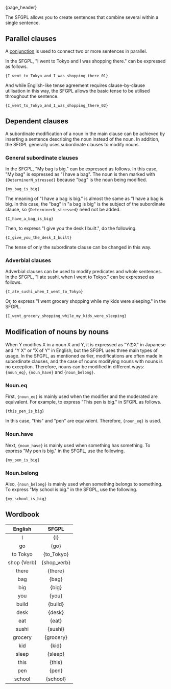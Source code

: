{page_header}

The SFGPL allows you to create sentences that combine several within a single sentence.

## Parallel clauses

A [conjunction]({docs_Conjunction}) is used to connect two or more sentences in parallel.

In the SFGPL, "I went to Tokyo and I was shopping there." can be expressed as follows.

```SFGPL
{I_went_to_Tokyo_and_I_was_shopping_there_01}
```

And while English-like tense agreement requires clause-by-clause utilisation in this way, the SFGPL allows the basic tense to be utilised throughout the sentence.

```SFGPL
{I_went_to_Tokyo_and_I_was_shopping_there_02}
```

## Dependent clauses

A subordinate modification of a noun in the main clause can be achieved by inserting a sentence describing the noun instead of the noun.
In addition, the SFGPL generally uses subordinate clauses to modify nouns.

### General subordinate clauses

In the SFGPL, "My bag is big." can be expressed as follows.
In this case, "My bag" is expressed as "I have a bag".
The noun is then marked with ```{DeterminerN_stressed}``` because "bag" is the noun being modified.

```SFGPL
{my_bag_is_big}
```

The meaning of "I have a bag is big." is almost the same as "I have a bag is big.
In this case, the "bag" in "a bag is big" is the subject of the subordinate clause, so ```{DeterminerN_stressed}``` need not be added.

```SFGPL
{I_have_a_bag_is_big}
```

Then, to express "I give you the desk I built.", do the following.

```SFGPL
{I_give_you_the_desk_I_built}
```

The tense of only the subordinate clause can be changed in this way.

### Adverbial clauses

Adverbial clauses can be used to modify predicates and whole sentences.
In the SFGPL, "I ate sushi, when I went to Tokyo." can be expressed as follows.

```SFGPL
{I_ate_sushi_when_I_went_to_Tokyo}
```

Or, to express "I went grocery shopping while my kids were sleeping." in the SFGPL.

```SFGPL
{I_went_grocery_shopping_while_my_kids_were_sleeping}
```

## Modification of nouns by nouns

When Y modifies X in a noun X and Y, it is expressed as "YのX" in Japanese and "Y X" or "X of Y" in English, but the SFGPL uses three main types of usage.
In the SFGPL, as mentioned earlier, modifications are often made in subordinate clauses, and the case of nouns modifying nouns with nouns is no exception.
Therefore, nouns can be modified in different ways: ```{noun_eq}```, ```{noun_have}``` and ```{noun_belong}```.

### Noun.eq

First, ```{noun_eq}``` is mainly used when the modifier and the moderated are equivalent.
For example, to express "This pen is big." in SFGPL as follows.

```SFGPL
{this_pen_is_big}
```

In this case, "this" and "pen" are equivalent.
Therefore, ```{noun_eq}``` is used.

### Noun.have

Next, ```{noun_have}``` is mainly used when something has something.
To express "My pen is big." in the SFGPL, use the following.

```SFGPL
{my_pen_is_big}
```

### Noun.belong

Also, ```{noun_belong}``` is mainly used when something belongs to something.
To express "My school is big." in the SFGPL, use the following.

```SFGPL
{my_school_is_big}
```

## Wordbook

|English|SFGPL|
|:-:|:-:|
|I|{I}|
|go|{go}|
|to Tokyo|{to_Tokyo}|
|shop (Verb)|{shop_verb}|
|there|{there}|
|bag|{bag}|
|big|{big}|
|you|{you}|
|build|{build}|
|desk|{desk}|
|eat|{eat}|
|sushi|{sushi}|
|grocery|{grocery}|
|kid|{kid}|
|sleep|{sleep}|
|this|{this}|
|pen|{pen}|
|school|{school}|

